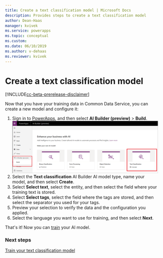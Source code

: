 ```yaml
---
title: Create a text classification model | Microsoft Docs
description: Provides steps to create a text classification model
author: Dean-Haas
manager: kvivek
ms.service: powerapps
ms.topic: conceptual
ms.custom: 
ms.date: 06/10/2019
ms.author: v-dehaas
ms.reviewer: kvivek
---
```


# Create a text classification model

[!INCLUDE[cc-beta-prerelease-disclaimer](./includes/cc-beta-prerelease-disclaimer.md)]

Now that you have your training data in Common Data Service, you can create a new model and configure it:
1. Sign in to [PowerApps](https://web.powerapps.com/), and then select **AI Builder (preview)** > **Build**.
![Build text classification model screen](media/build-text-classification-model.png "Build text classification model screen")
2. Select the **Text classification** AI Builder AI model type, name your model, and then select **Create**.
3. Select **Select text**, select the entity, and then select the field where your training text is stored.
4. Select **Select tags**, select the field where the tags are stored, and then select the separator you used for your tags.
5. Preview your selection to verify the data and the configuration you applied.
6. Select the language you want to use for training, and then select **Next**. 

That's it! Now you can [train](train-text-classification-model.md) your AI model. 


### Next steps
[Train your text classification model](train-text-classification-model.md) 

